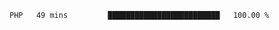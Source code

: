 
<!--START_SECTION:waka-->

```text
PHP   49 mins         █████████████████████████   100.00 %
```

<!--END_SECTION:waka-->
